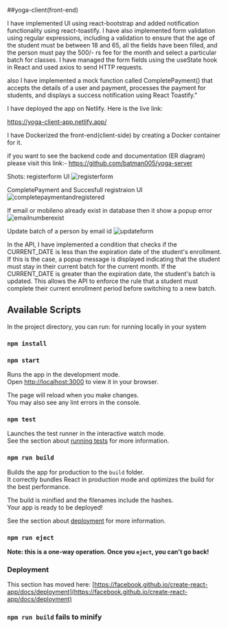 ##yoga-client(front-end)

I have implemented UI using react-bootstrap and added notification functionality using react-toastify. I have also implemented form validation using regular expressions, including a validation to ensure that the age of the student must be between 18 and 65, all the fields have been filled, and the person must pay the 500/- rs fee for the month and select a particular batch for classes. I have managed the form fields using the useState hook in React and used axios to send HTTP requests.

also I have implemented a mock function called CompletePayment() that accepts the details of a user and payment, processes the payment for students, and displays a success notification using React Toastify."



I have deployed the app on Netlify. Here is the live link:

https://yoga-client-app.netlify.app/

I have Dockerized the front-end(client-side) by creating a Docker container for it.


if you want to see the backend code and documentation (ER diagram)
please visit this link:-
https://github.com/batman005/yoga-server


Shots:
registerform UI
![registerform](https://user-images.githubusercontent.com/51878340/208254883-87e00fa6-09ac-4d3d-94a3-c73b4efc4191.png)

CompletePayment and Succesfull registraion UI 
![completepaymentandregistered](https://user-images.githubusercontent.com/51878340/208254902-de8bce4a-d501-449c-8db2-3bc15266b0bc.png)

If email or mobileno  already exist in database then it show a popup error 
![emailnumberexist](https://user-images.githubusercontent.com/51878340/208254919-55a93205-2c02-40ac-8a0d-ca014f174d09.png)

Update batch of a person by email id
![updateform](https://user-images.githubusercontent.com/51878340/208254955-ca2ecb7a-1250-49ef-a4bc-f47817ad7453.png)

In the API, I have implemented a condition that checks if the CURRENT_DATE is less than the expiration date of the student's enrollment. If this is the case, a popup message is displayed indicating that the student must stay in their current batch for the current month. If the CURRENT_DATE is greater than the expiration date, the student's batch is updated. This allows the API to enforce the rule that a student must complete their current enrollment period before switching to a new batch.

## Available Scripts

In the project directory, you can run:
for running locally in your system

### `npm install`

### `npm start`

Runs the app in the development mode.\
Open [http://localhost:3000](http://localhost:3000) to view it in your browser.

The page will reload when you make changes.\
You may also see any lint errors in the console.

### `npm test`

Launches the test runner in the interactive watch mode.\
See the section about [running tests](https://facebook.github.io/create-react-app/docs/running-tests) for more information.

### `npm run build`

Builds the app for production to the `build` folder.\
It correctly bundles React in production mode and optimizes the build for the best performance.

The build is minified and the filenames include the hashes.\
Your app is ready to be deployed!

See the section about [deployment](https://facebook.github.io/create-react-app/docs/deployment) for more information.

### `npm run eject`

**Note: this is a one-way operation. Once you `eject`, you can't go back!**


### Deployment

This section has moved here: [https://facebook.github.io/create-react-app/docs/deployment](https://facebook.github.io/create-react-app/docs/deployment)

### `npm run build` fails to minify


